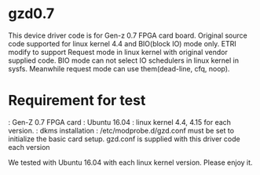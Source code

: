 # gzd0.7

This device driver code is for Gen-z 0.7 FPGA card board.
Original source code supported for linux kernel 4.4 and BIO(block IO) mode only.
ETRI modify to support Request mode in linux kernel with original vendor supplied code.
BIO mode can not select IO schedulers in linux kernel in sysfs.
Meanwhile request mode can use them(dead-line, cfq, noop).

# Requirement for test
 : Gen-Z 0.7 FPGA card
 : Ubuntu 16.04
 : linux kernel 4.4, 4.15 for each version.
 : dkms installation
 : /etc/modprobe.d/gzd.conf must be set to initialize the basic card setup.
     gzd.conf is supplied with this driver code each version

 We tested with Ubuntu 16.04 with each linux kernel version.
 Please enjoy it.
